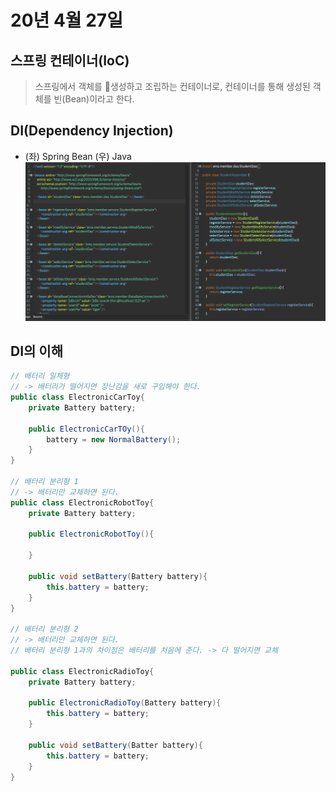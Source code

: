 # 20년 4월 27일

## 스프링 컨테이너(IoC)
> 스프링에서 객체를 생성하고 조립하는 컨테이너로, 컨테이너를 통해 생성된 객체를 빈(Bean)이라고 한다.
 
## DI(Dependency Injection)
+ (좌) Spring Bean (우) Java
![DI](/cloud_computing/img/DI.PNG)

## DI의 이해

```java
// 배터리 일체형
// -> 배터리가 떨어지면 장난감을 새로 구입해야 한다.
public class ElectronicCarToy{
    private Battery battery;

    public ElectronicCarTOy(){
        battery = new NormalBattery();
    }
}

// 배터리 분리형 1
// -> 배터리만 교체하면 된다.
public class ElectronicRobotToy{
    private Battery battery;

    public ElectronicRobotToy(){

    }

    public void setBattery(Battery battery){
        this.battery = battery;
    }
}

// 배터리 분리형 2
// -> 배터리만 교체하면 된다.
// 배터리 분리형 1과의 차이점은 배터리를 처음에 준다. -> 다 떨어지면 교체

public class ElectronicRadioToy{
    private Battery battery;

    public ElectronicRadioToy(Battery battery){
        this.battery = battery;
    }

    public void setBattery(Batter battery){
        this.battery = battery;
    }
}